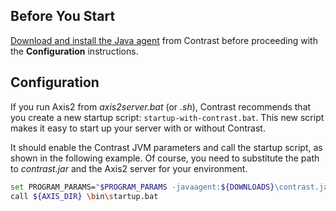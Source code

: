 <!--
title: "Installation with Axis2"
description: "Configure Axis2 using Windows or startup script"
tags: "java agent configuration Axis"
-->

## Before You Start

[Download and install the Java agent](installation-javastandard.html) from Contrast before proceeding with the **Configuration** instructions.

## Configuration 

If you run Axis2 from *axis2server.bat* (or *.sh*), Contrast recommends that you create a new startup script: `startup-with-contrast.bat`. This new script makes it easy to start up your server with or without Contrast. 

It should enable the Contrast JVM parameters and call the startup script, as shown in the following example. Of course, you need to substitute the path to *contrast.jar* and the Axis2 server for your environment.

``` sh
set PROGRAM_PARAMS="$PROGRAM_PARAMS -javaagent:${DOWNLOADS}\contrast.jar"
call ${AXIS_DIR} \bin\startup.bat
```
